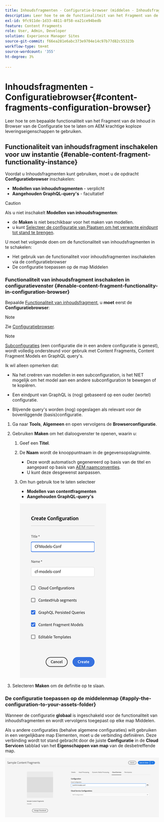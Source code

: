 ```yaml
---
title: Inhoudsfragmenten - Configuratie-browser (middelen - Inhoudsfragmenten)
description: Leer hoe te om de functionaliteit van het Fragment van de Inhoud in Browser van de Configuratie toe te laten.
exl-id: 9fc911de-1d33-4811-8f58-ea21ce94bedb
feature: Content Fragments
role: User, Admin, Developer
solution: Experience Manager Sites
source-git-commit: f66ea281e6abc373e9704e14c97b77d82c55323b
workflow-type: tm+mt
source-wordcount: '355'
ht-degree: 3%

---
```


# Inhoudsfragmenten - Configuratiebrowser{#content-fragments-configuration-browser}

Leer hoe te om bepaalde functionaliteit van het Fragment van de Inhoud in Browser van de Configuratie toe te laten om AEM krachtige koploze leveringseigenschappen te gebruiken.

## Functionaliteit van inhoudsfragment inschakelen voor uw instantie {#enable-content-fragment-functionality-instance}

Voordat u Inhoudsfragmenten kunt gebruiken, moet u de opdracht **Configuratiebrowser** inschakelen:

* **Modellen van inhoudsfragmenten** - verplicht
* **Aangehouden GraphQL-query&#39;s** - facultatief

>[!CAUTION]
>
>Als u niet inschakelt **Modellen van inhoudsfragmenten**:
>
>* de **Maken** is niet beschikbaar voor het maken van modellen.
>* u kunt [Selecteer de configuratie van Plaatsen om het verwante eindpunt tot stand te brengen](/help/headless/graphql-api/graphql-endpoint.md).

U moet het volgende doen om de functionaliteit van inhoudsfragmenten in te schakelen:

* Het gebruik van de functionaliteit voor inhoudsfragmenten inschakelen via de configuratiebrowser
* De configuratie toepassen op de map Middelen

### Functionaliteit van inhoudsfragment inschakelen in configuratievenster {#enable-content-fragment-functionality-in-configuration-browser}

Bepaalde [Functionaliteit van inhoudsfragment](#creating-a-content-fragment-model), u **moet** eerst de **Configuratiebrowser**:

>[!NOTE]
>
>Zie [Configuratiebrowser](/help/implementing/developing/introduction/configurations.md#using-configuration-browser).

>[!NOTE]
>
>[Subconfiguraties](/help/implementing/developing/introduction/configurations.md#configuration-resolution) (een configuratie die in een andere configuratie is genest), wordt volledig ondersteund voor gebruik met Content Fragments, Content Fragment Models en GraphQL query&#39;s.
>
>Ik wil alleen opmerken dat:
>
>
>* Na het creëren van modellen in een subconfiguration, is het NIET mogelijk om het model aan een andere subconfiguration te bewegen of te kopiëren.
>
>* Een eindpunt van GraphQL is (nog) gebaseerd op een ouder (wortel) configuratie.
>
>* Blijvende query&#39;s worden (nog) opgeslagen als relevant voor de bovenliggende (basis)configuratie.


1. Ga naar **Tools**, **Algemeen** en open vervolgens de **Browserconfiguratie**.

1. Gebruiken **Maken** om het dialoogvenster te openen, waarin u:

   1. Geef een **Titel**.
   1. De **Naam** wordt de knooppuntnaam in de gegevensopslagruimte.
      * Deze wordt automatisch gegenereerd op basis van de titel en aangepast op basis van [AEM naamconventies](/help/implementing/developing/introduction/naming-conventions.md).
      * U kunt deze desgewenst aanpassen.
   1. Om hun gebruik toe te laten selecteer
      * **Modellen van contentfragmenten**
      * **Aangehouden GraphQL-query&#39;s**

      ![Configuratie definiëren](assets/cfm-conf-01.png)

1. Selecteren **Maken** om de definitie op te slaan.

<!-- 1. Select the location appropriate to your website. -->

### De configuratie toepassen op de middelenmap {#apply-the-configuration-to-your-assets-folder}

Wanneer de configuratie **globaal** is ingeschakeld voor de functionaliteit van inhoudsfragmenten en wordt vervolgens toegepast op elke map Middelen.

Als u andere configuraties (behalve algemene configuraties) wilt gebruiken in een vergelijkbare map Elementen, moet u de verbinding definiëren. Deze verbinding wordt tot stand gebracht door de juiste **Configuratie** in de **Cloud Servicen** tabblad van het **Eigenschappen van map** van de desbetreffende map.

![Configuratie toepassen](assets/cfm-conf-02.png)
